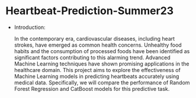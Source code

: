 # Heartbeat-Prediction-Summer23
- Introduction:

	In the contemporary era, cardiovascular diseases, including heart strokes, have emerged as common health concerns. Unhealthy food habits and the consumption of processed foods have been identified as significant factors 	contributing to this alarming trend. Advanced Machine Learning techniques have shown promising applications in the healthcare domain. This project aims to explore the effectiveness of Machine Learning models in 				predicting heartbeats accurately using medical data. Specifically, we will compare the performance of Random Forest Regression and CatBoost models for this predictive task.
